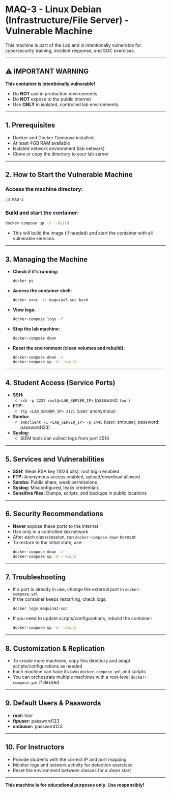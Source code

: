 # MAQ-3 - Linux Debian (Infrastructure/File Server) - Vulnerable Machine

This machine is part of the Lab and is intentionally vulnerable for cybersecurity training, incident response, and SOC exercises.

---

## ⚠️ IMPORTANT WARNING
**This container is intentionally vulnerable!**
- Do **NOT** use in production environments
- Do **NOT** expose to the public internet
- Use **ONLY** in isolated, controlled lab environments

---

## 1. Prerequisites
- Docker and Docker Compose installed
- At least 4GB RAM available
- Isolated network environment (lab network)
- Clone or copy the directory to your lab server

---

## 2. How to Start the Vulnerable Machine

### Access the machine directory:
```bash
cd MAQ-3
```

### Build and start the container:
```bash
docker-compose up -d --build
```
- This will build the image (if needed) and start the container with all vulnerable services.

---

## 3. Managing the Machine

- **Check if it's running:**
  ```bash
  docker ps
  ```
- **Access the container shell:**
  ```bash
  docker exec -it maquina3-soc bash
  ```
- **View logs:**
  ```bash
  docker-compose logs -f
  ```
- **Stop the lab machine:**
  ```bash
  docker-compose down
  ```
- **Reset the environment (clean volumes and rebuild):**
  ```bash
  docker-compose down -v
  docker-compose up -d --build
  ```

---

## 4. Student Access (Service Ports)

- **SSH:**
  - `ssh -p 2222 root@<LAB_SERVER_IP>` (password: `toor`)
- **FTP:**
  - `ftp <LAB_SERVER_IP> 2121` (user: anonymous)
- **Samba:**
  - `smbclient -L <LAB_SERVER_IP> -p 2445` (user: smbuser, password: password123)
- **Syslog:**
  - SIEM tools can collect logs from port 2514

---

## 5. Services and Vulnerabilities

- **SSH:** Weak RSA key (1024 bits), root login enabled
- **FTP:** Anonymous access enabled, upload/download allowed
- **Samba:** Public share, weak permissions
- **Syslog:** Misconfigured, leaks credentials
- **Sensitive files:** Dumps, scripts, and backups in public locations

---

## 6. Security Recommendations
- **Never** expose these ports to the internet
- Use only in a controlled lab network
- After each class/session, run `docker-compose down` to reset
- To restore to the initial state, use:
  ```bash
  docker-compose down -v
  docker-compose up -d --build
  ```

---

## 7. Troubleshooting
- If a port is already in use, change the external port in `docker-compose.yml`
- If the container keeps restarting, check logs:
  ```bash
  docker logs maquina3-soc
  ```
- If you need to update scripts/configurations, rebuild the container:
  ```bash
  docker-compose up -d --build
  ```

---

## 8. Customization & Replication
- To create more machines, copy this directory and adapt scripts/configurations as needed
- Each machine can have its own `docker-compose.yml` and scripts
- You can orchestrate multiple machines with a root-level `docker-compose.yml` if desired

---

## 9. Default Users & Passwords
- **root:** toor
- **ftpuser:** password123
- **smbuser:** password123

---

## 10. For Instructors
- Provide students with the correct IP and port mapping
- Monitor logs and network activity for detection exercises
- Reset the environment between classes for a clean start

---

**This machine is for educational purposes only. Use responsibly!** 